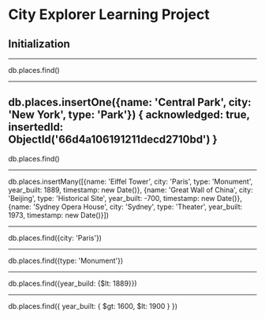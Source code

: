 # City Explorer Learning Project

## Initialization
---
db.places.find()

---
db.places.insertOne({name: 'Central Park', city: 'New York', type: 'Park'})
{
  acknowledged: true,
  insertedId: ObjectId('66d4a106191211decd2710bd')
}
---
db.places.find()

---
db.places.insertMany([{name: 'Eiffel Tower', city: 'Paris', type: 'Monument', year_built: 1889, timestamp: new Date()}, {name: 'Great Wall of China', city: 'Beijing', type: 'Historical Site', year_built: -700, timestamp: new Date()}, {name: 'Sydney Opera House', city: 'Sydney', type: 'Theater', year_built: 1973, timestamp: new Date()}])

---
db.places.find({city: 'Paris'})

---
db.places.find({type: 'Monument'})

---
db.places.find({year_build: {$lt: 1889}})

---
db.places.find({ year_built: { $gt: 1600, $lt: 1900 } })
